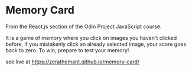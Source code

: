# Memory Card

From the React.js section of the Odin Project JavaScript course.

It is a game of memory where you click on images you haven't clicked before, if you mistakenly click an already selected image, your score goes back to zero. 
To win, prepare to test your memory!.

see live at https://zerathemant.github.io/memory-card/
